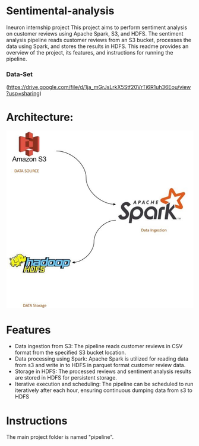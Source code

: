 # Sentimental-analysis
Ineuron internship project
This project aims to perform sentiment analysis on customer reviews using Apache Spark, S3, and HDFS. The sentiment analysis pipeline reads customer reviews from an S3 bucket, processes the data using Spark, and stores the results in HDFS. This readme provides an overview of the project, its features, and instructions for running the pipeline.

### Data-Set 
(https://drive.google.com/file/d/1ja_mGrJsLrkX5Stf20VrTi6R1uh36Eou/view?usp=sharing)

# Architecture:
![image](https://github.com/krishna7356/Sentimental-analysis/blob/main/Architecture-diagram-1.jpg)

# Features

* Data ingestion from S3: The pipeline reads customer reviews in CSV format from the specified S3 bucket location.
* Data processing using Spark: Apache Spark is utilized for reading data from s3 and write in to HDFS in parquet format customer review data.
* Storage in HDFS: The processed reviews and sentiment analysis results are stored in HDFS for persistent storage.
* Iterative execution and scheduling: The pipeline can be scheduled to run iteratively after each hour, ensuring continuous dumping data from s3 to HDFS

# Instructions
The main project folder is named "pipeline".
